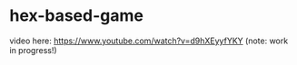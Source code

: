 # hex-based-game

video here: https://www.youtube.com/watch?v=d9hXEyyfYKY (note: work in progress!)
